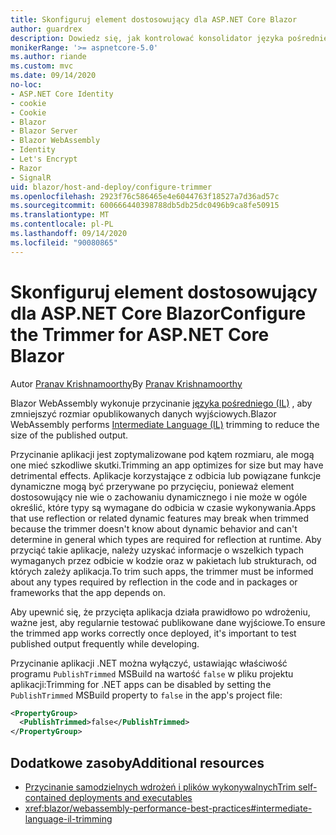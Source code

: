 ```yaml
---
title: Skonfiguruj element dostosowujący dla ASP.NET Core Blazor
author: guardrex
description: Dowiedz się, jak kontrolować konsolidator języka pośredniego (IL) podczas kompilowania Blazor aplikacji.
monikerRange: '>= aspnetcore-5.0'
ms.author: riande
ms.custom: mvc
ms.date: 09/14/2020
no-loc:
- ASP.NET Core Identity
- cookie
- Cookie
- Blazor
- Blazor Server
- Blazor WebAssembly
- Identity
- Let's Encrypt
- Razor
- SignalR
uid: blazor/host-and-deploy/configure-trimmer
ms.openlocfilehash: 2923f76c586465e4e6044763f18527a7d36ad57c
ms.sourcegitcommit: 600666440398788db5db25dc0496b9ca8fe50915
ms.translationtype: MT
ms.contentlocale: pl-PL
ms.lasthandoff: 09/14/2020
ms.locfileid: "90080865"
---
```

# <a name="configure-the-trimmer-for-aspnet-core-no-locblazor"></a><span data-ttu-id="1a584-103">Skonfiguruj element dostosowujący dla ASP.NET Core Blazor</span><span class="sxs-lookup"><span data-stu-id="1a584-103">Configure the Trimmer for ASP.NET Core Blazor</span></span>

<span data-ttu-id="1a584-104">Autor [Pranav Krishnamoorthy](https://github.com/pranavkm)</span><span class="sxs-lookup"><span data-stu-id="1a584-104">By [Pranav Krishnamoorthy](https://github.com/pranavkm)</span></span>

<span data-ttu-id="1a584-105">Blazor WebAssembly wykonuje przycinanie [języka pośredniego (IL)](/dotnet/standard/managed-code#intermediate-language--execution) , aby zmniejszyć rozmiar opublikowanych danych wyjściowych.</span><span class="sxs-lookup"><span data-stu-id="1a584-105">Blazor WebAssembly performs [Intermediate Language (IL)](/dotnet/standard/managed-code#intermediate-language--execution) trimming to reduce the size of the published output.</span></span>

<span data-ttu-id="1a584-106">Przycinanie aplikacji jest zoptymalizowane pod kątem rozmiaru, ale mogą one mieć szkodliwe skutki.</span><span class="sxs-lookup"><span data-stu-id="1a584-106">Trimming an app optimizes for size but may have detrimental effects.</span></span> <span data-ttu-id="1a584-107">Aplikacje korzystające z odbicia lub powiązane funkcje dynamiczne mogą być przerywane po przycięciu, ponieważ element dostosowujący nie wie o zachowaniu dynamicznego i nie może w ogóle określić, które typy są wymagane do odbicia w czasie wykonywania.</span><span class="sxs-lookup"><span data-stu-id="1a584-107">Apps that use reflection or related dynamic features may break when trimmed because the trimmer doesn't know about dynamic behavior and can't determine in general which types are required for reflection at runtime.</span></span> <span data-ttu-id="1a584-108">Aby przyciąć takie aplikacje, należy uzyskać informacje o wszelkich typach wymaganych przez odbicie w kodzie oraz w pakietach lub strukturach, od których zależy aplikacja.</span><span class="sxs-lookup"><span data-stu-id="1a584-108">To trim such apps, the trimmer must be informed about any types required by reflection in the code and in packages or frameworks that the app depends on.</span></span>

<span data-ttu-id="1a584-109">Aby upewnić się, że przycięta aplikacja działa prawidłowo po wdrożeniu, ważne jest, aby regularnie testować publikowane dane wyjściowe.</span><span class="sxs-lookup"><span data-stu-id="1a584-109">To ensure the trimmed app works correctly once deployed, it's important to test published output frequently while developing.</span></span>

<span data-ttu-id="1a584-110">Przycinanie aplikacji .NET można wyłączyć, ustawiając właściwość programu `PublishTrimmed` MSBuild na wartość `false` w pliku projektu aplikacji:</span><span class="sxs-lookup"><span data-stu-id="1a584-110">Trimming for .NET apps can be disabled by setting the `PublishTrimmed` MSBuild property to `false` in the app's project file:</span></span>

```xml
<PropertyGroup>
  <PublishTrimmed>false</PublishTrimmed>
</PropertyGroup>
```

## <a name="additional-resources"></a><span data-ttu-id="1a584-111">Dodatkowe zasoby</span><span class="sxs-lookup"><span data-stu-id="1a584-111">Additional resources</span></span>

* [<span data-ttu-id="1a584-112">Przycinanie samodzielnych wdrożeń i plików wykonywalnych</span><span class="sxs-lookup"><span data-stu-id="1a584-112">Trim self-contained deployments and executables</span></span>](/dotnet/core/deploying/trim-self-contained)
* <xref:blazor/webassembly-performance-best-practices#intermediate-language-il-trimming>
